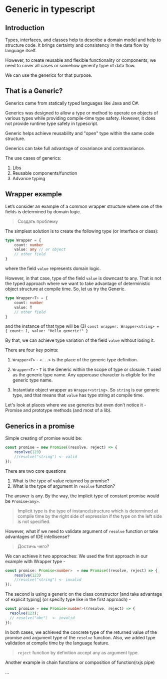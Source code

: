 # Generic in typescript

## Introduction
Types, interfaces, and classes help to describe a domain model and help to structure code. It brings certainty and consistency in the data flow by language itself.

However, to create reusable and flexible functionality or components, we need to cover all cases or somehow generify type of data flow.

We can use the generics for that purpose.

## That is a Generic?
Generics came from statically typed languages like Java and C#. 

Generics was designed to allow a type or method to operate on objects of various types while providing compile-time type safety. However, it does not provide runtime type safety in typescript.

Generic helps achieve reusability and "open" type within the same code structure.

Generics can take full advantage of covariance and contravariance.

The use cases of generics:
1. Libs
2. Reusable components/function
3. Advance typing

## Wrapper example
Let’s consider an example of a common wrapper structure where one of the fields is determined by domain logic.

> Создать проблемy

The simplest solution is to create the following type (or interface or class):
```typescript
type Wrapper = {
    count: number
    value: any // or object
    // other field
}
```
where the field `value` represents domain logic.

However, in that case, type of the field `value` is downcast to any. That is not the typed approach where we want to take advantage of deterministic object structure at compile time.
So, let us try the Generic.

```typescript
type Wrapper<T> = {
    count: number
    value: T
    // other field
}
```

and the instance of that type will be
(3) `const wrapper: Wrapper<string> = { count: 1, value: "Hello generic!" }`

By that, we can achieve type variation of the field `value` without losing it.

There are four key points:
1. `Wrapper<T>` - `<...>` is the place of the generic type definition.

2. `Wrapper<T>` - `T` is the Generic within the scope of type or closure. `T`  used as the generic type name. Any uppercase character is eligible for the generic type name.

3. Instantiate object wrapper as `Wrapper<string>`. So `string` is our generic type, and that means that `value` has type string at compile time.

Let's look at places where we use generics but even don’t notice it - Promise and prototype methods (and most of a lib).

## Generics in a promise

Simple creating of promise would be:
```typescript
const promise = new Promise((resolve, reject) => { 
    resolve(123)
    //resolve("string") <- valid
});
```

There are two core questions
1. What is the type of value returned by promise?
2. What is the type of argument in `resolve` function?

The answer is any. By the way, the implicit type of constant promise would be `Promise<any>`.

> Implicit type is the type of instance\structure which is determined at compile time by the right side of expression if the type on the left side is not specified.

However, what if we need to validate argument of `resolve` function or take advantages of IDE intellisense?

> Достичь чего?

We can achieve it two approaches:
We used the first approach in our example with Wrapper type -

```typescript
const promise: Promise<number>  = new Promise((resolve, reject) => { 
    resolve(123)
    //resolve("string") <- invalid
});
```

The second is using a generic on the class constructor [and take advantage of explicit typing] (or specify type like in the first approach) - 

```typescript
const promise = new Promise<number>((resolve, reject) => {
  resolve(123);
  // resolve("abc")  <- invalid
});
```

In both cases, we achieved the concrete type of the returned value of the promise and argument type of the `resolve` function. Also, we added type validation at compile time by the language feature.

> `reject` function by definition accept any as argument type.

Another example in chain functions or composition of function(rxjs pipe)

...


